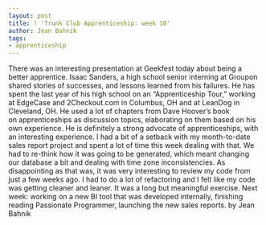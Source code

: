 ```yaml
---
layout: post
title: ! 'Trunk Club Apprenticeship: week 10'
author: Jean Bahnik
tags:
- apprenticeship
---
```

There was an interesting presentation at Geekfest today about being a better apprentice. Isaac Sanders, a high school senior interning at Groupon shared stories of successes, and lessons learned from his failures. He has spent the last year of his high school on an “Apprenticeship Tour,” working at EdgeCase and 2Checkout.com in Columbus, OH and at LeanDog in Cleveland, OH. He used a lot of chapters from Dave Hoover’s book on apprenticeships as discussion topics, elaborating on them based on his own experience. He is definitely a strong advocate of apprenticeships, with an interesting experience.
I had a bit of a setback with my month-to-date sales report project and spent a lot of time this week dealing with that. We had to re-think how it was going to be generated, which meant changing our database a bit and dealing with time zone inconsistencies. As disappointing as that was, it was very interesting to review my code from just a few weeks ago. I had to do a lot of refactoring and I felt like my code was getting cleaner and leaner. It was a long but meaningful exercise.
Next week: working on a new BI tool that was developed internally, finishing reading Passionate Programmer, launching the new sales reports.
by Jean Bahnik
